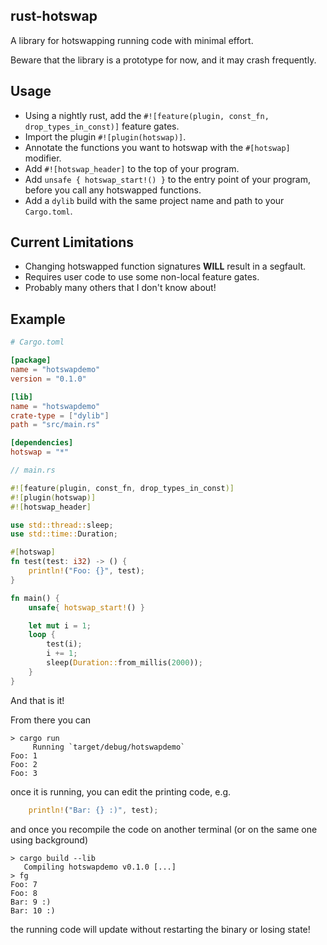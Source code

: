 ## rust-hotswap
A library for hotswapping running code with minimal effort.

Beware that the library is a prototype for now, and it may crash frequently.

## Usage
- Using a nightly rust, add the `#![feature(plugin, const_fn, drop_types_in_const)]` feature gates.
- Import the plugin `#![plugin(hotswap)]`.
- Annotate the functions you want to hotswap with the `#[hotswap]` modifier.
- Add `#![hotswap_header]` to the top of your program.
- Add `unsafe { hotswap_start!() }` to the entry point of your program, before you call any hotswapped functions.
- Add a `dylib` build with the same project name and path to your `Cargo.toml`.

## Current Limitations
- Changing hotswapped function signatures **WILL** result in a segfault.
- Requires user code to use some non-local feature gates.
- Probably many others that I don't know about!

## Example
```toml
# Cargo.toml

[package]
name = "hotswapdemo"
version = "0.1.0"

[lib]
name = "hotswapdemo"
crate-type = ["dylib"]
path = "src/main.rs"

[dependencies]
hotswap = "*"
```

```rust
// main.rs

#![feature(plugin, const_fn, drop_types_in_const)]
#![plugin(hotswap)]
#![hotswap_header]

use std::thread::sleep;
use std::time::Duration;

#[hotswap]
fn test(test: i32) -> () {
    println!("Foo: {}", test);
}

fn main() {
    unsafe{ hotswap_start!() }

    let mut i = 1;
    loop {
        test(i);
        i += 1;
        sleep(Duration::from_millis(2000));
    }
}

```

And that is it!

From there you can
```
> cargo run
     Running `target/debug/hotswapdemo`
Foo: 1
Foo: 2
Foo: 3
```

once it is running, you can edit the printing code, e.g.
```rust
    println!("Bar: {} :)", test);
```
and once you recompile the code on another terminal (or on the same one using background)
```
> cargo build --lib
   Compiling hotswapdemo v0.1.0 [...]
> fg
Foo: 7
Foo: 8
Bar: 9 :)
Bar: 10 :)
```
the running code will update without restarting the binary or losing state!
